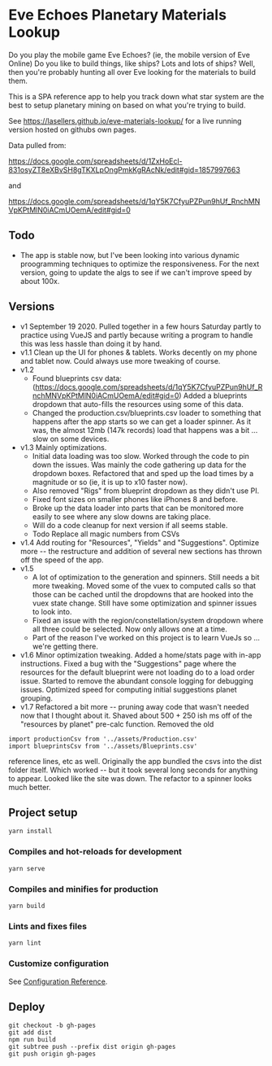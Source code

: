 # Eve Echoes Planetary Materials Lookup

Do you play the mobile game Eve Echoes? (ie, the mobile version of Eve Online) 
Do you like to build things, like ships? Lots and lots of ships?
Well, then you're probably hunting all over Eve looking for the materials to build them.

This is a SPA reference app to help you track down what star system are the best to setup planetary mining on based on what you're trying to build.


See https://lasellers.github.io/eve-materials-lookup/ for a live running version hosted on githubs own pages.

Data pulled from:

 https://docs.google.com/spreadsheets/d/1ZxHoEcl-831osyZT8eXBvSH8gTKXLpOngPmkKgRAcNk/edit#gid=1857997663

and

 https://docs.google.com/spreadsheets/d/1qY5K7CfyuPZPun9hUf_RnchMNVpKPtMlN0iACmUOemA/edit#gid=0

## Todo

* The app is stable now, but I've been looking into various dynamic proogramming techniques to
optimize the responsiveness. For the next version, going to update the algs to see if we can't improve speed by about 100x.


## Versions
* v1 September 19 2020. Pulled together in a few hours Saturday partly to practice using VueJS and
partly because writing a program to handle this was less hassle than doing it by hand.
* v1.1 Clean up the UI for phones & tablets. Works decently on my phone and tablet now.
Could always use more tweaking of course.
* v1.2
    * Found blueprints csv data: 
(https://docs.google.com/spreadsheets/d/1qY5K7CfyuPZPun9hUf_RnchMNVpKPtMlN0iACmUOemA/edit#gid=0)
Added a blueprints dropdown that auto-fills the resources using some of this data.
    * Changed the production.csv/blueprints.csv loader to something that happens after the app starts so we can get 
      a loader spinner. As it was, the almost 12mb (147k records) load that happens was a bit ...
      slow on some devices.
* v1.3 Mainly optimizations.
    * Initial data loading was too slow. Worked through the code to pin down the issues. Was mainly 
the code gathering up data for the dropdown boxes. Refactored that and sped up the load times by a
magnitude or so (ie, it is up to x10 faster now).
    * Also removed "Rigs" from blueprint dropdown as they didn't use PI.
    * Fixed font sizes on smaller phones like iPhones 8 and before.
    * Broke up the data loader into parts that can be monitored more easily to see where any slow downs
     are taking place. 
    * Will do a code cleanup for next version if all seems stable.
    * Todo Replace all magic numbers from CSVs
* v1.4 Add routing for "Resources", "Yields" and "Suggestions". Optimize more -- the restructure 
and addition of several new sections has thrown off the speed of the app.
* v1.5
    * A lot of optimization to the generation and spinners. Still needs a bit more tweaking.
Moved some of the vuex to computed calls so that those can be cached until the dropdowns
that are hooked into the vuex state change. Still have some optimization and spinner issues
to look into. 
    * Fixed an issue with the region/constellation/system dropdown where all three could be selected.
Now only allows one at a time. 
    * Part of the reason I've worked on this project is to learn VueJs so ... we're getting there.
* v1.6 Minor optimization tweaking. Added a home/stats page with in-app instructions.
Fixed a bug with the "Suggestions" page where the resources for the default blueprint were not loading
do to a load order issue. Started to remove the abundant console logging for debugging issues.
Optimized speed for computing initial suggestions planet grouping.
* v1.7 Refactored a bit more -- pruning away code that wasn't needed now that I thought about it.
Shaved about 500 + 250 ish ms off of the "resources by planet" pre-calc function.
Removed the old
```
import productionCsv from '../assets/Production.csv'
import blueprintsCsv from '../assets/Blueprints.csv'
```
reference lines, etc as well. Originally the app bundled the csvs into the dist folder itself.
Which worked -- but it took several long seconds for anything to appear. Looked like the site was down.
The refactor to a spinner looks much better.

 
## Project setup
```
yarn install
```

### Compiles and hot-reloads for development
```
yarn serve
```

### Compiles and minifies for production
```
yarn build
```

### Lints and fixes files
```
yarn lint
```

### Customize configuration
See [Configuration Reference](https://cli.vuejs.org/config/).


## Deploy
```
git checkout -b gh-pages
git add dist
npm run build
git subtree push --prefix dist origin gh-pages 
git push origin gh-pages
```
